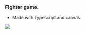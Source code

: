 ### Fighter game.

- Made with Typescript and canvas.

![](https://media.giphy.com/media/6Ze8WgDwQtClU3I7OL/giphy.gif)